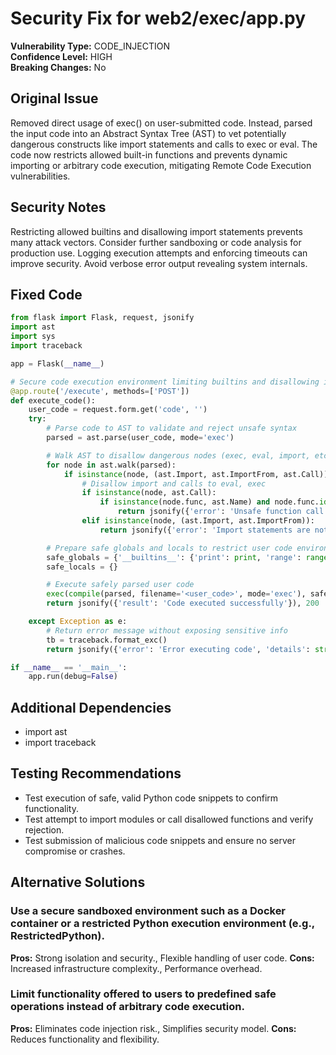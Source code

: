 # Security Fix for web2/exec/app.py

**Vulnerability Type:** CODE_INJECTION  
**Confidence Level:** HIGH  
**Breaking Changes:** No

## Original Issue
Removed direct usage of exec() on user-submitted code. Instead, parsed the input code into an Abstract Syntax Tree (AST) to vet potentially dangerous constructs like import statements and calls to exec or eval. The code now restricts allowed built-in functions and prevents dynamic importing or arbitrary code execution, mitigating Remote Code Execution vulnerabilities.

## Security Notes
Restricting allowed builtins and disallowing import statements prevents many attack vectors. Consider further sandboxing or code analysis for production use. Logging execution attempts and enforcing timeouts can improve security. Avoid verbose error output revealing system internals.

## Fixed Code
```py
from flask import Flask, request, jsonify
import ast
import sys
import traceback

app = Flask(__name__)

# Secure code execution environment limiting builtins and disallowing import
@app.route('/execute', methods=['POST'])
def execute_code():
    user_code = request.form.get('code', '')
    try:
        # Parse code to AST to validate and reject unsafe syntax
        parsed = ast.parse(user_code, mode='exec')

        # Walk AST to disallow dangerous nodes (exec, eval, import, etc.)
        for node in ast.walk(parsed):
            if isinstance(node, (ast.Import, ast.ImportFrom, ast.Call)):
                # Disallow import and calls to eval, exec
                if isinstance(node, ast.Call):
                    if isinstance(node.func, ast.Name) and node.func.id in ('exec', 'eval', 'compile', 'open', 'input', '__import__'):
                        return jsonify({'error': 'Unsafe function call detected'}), 400
                elif isinstance(node, (ast.Import, ast.ImportFrom)):
                    return jsonify({'error': 'Import statements are not allowed'}), 400

        # Prepare safe globals and locals to restrict user code environment
        safe_globals = {'__builtins__': {'print': print, 'range': range, 'len': len}}
        safe_locals = {}

        # Execute safely parsed user code
        exec(compile(parsed, filename='<user_code>', mode='exec'), safe_globals, safe_locals)
        return jsonify({'result': 'Code executed successfully'}), 200

    except Exception as e:
        # Return error message without exposing sensitive info
        tb = traceback.format_exc()
        return jsonify({'error': 'Error executing code', 'details': str(e)}), 400

if __name__ == '__main__':
    app.run(debug=False)

```

## Additional Dependencies
- import ast
- import traceback

## Testing Recommendations
- Test execution of safe, valid Python code snippets to confirm functionality.
- Test attempt to import modules or call disallowed functions and verify rejection.
- Test submission of malicious code snippets and ensure no server compromise or crashes.

## Alternative Solutions

### Use a secure sandboxed environment such as a Docker container or a restricted Python execution environment (e.g., RestrictedPython).
**Pros:** Strong isolation and security., Flexible handling of user code.
**Cons:** Increased infrastructure complexity., Performance overhead.

### Limit functionality offered to users to predefined safe operations instead of arbitrary code execution.
**Pros:** Eliminates code injection risk., Simplifies security model.
**Cons:** Reduces functionality and flexibility.

